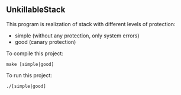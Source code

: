 ## UnkillableStack

This program is realization of stack with different levels of protection:
- simple (without any protection, only system errors)
- good (canary protection)

To compile this project:
```
make [simple|good]
```

To run this project:
```
./[simple|good]
```

